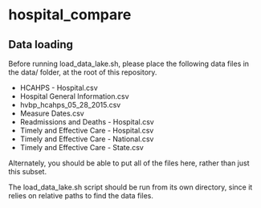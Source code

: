 # hospital_compare

## Data loading

Before running load_data_lake.sh, please place the following data files in the data/ folder, at the root of this repository.

* HCAHPS - Hospital.csv
* Hospital General Information.csv
* hvbp_hcahps_05_28_2015.csv
* Measure Dates.csv
* Readmissions and Deaths - Hospital.csv
* Timely and Effective Care - Hospital.csv
* Timely and Effective Care - National.csv
* Timely and Effective Care - State.csv

Alternately, you should be able to put all of the files here, rather than just this subset.

The load_data_lake.sh script should be run from its own directory, since it relies on relative paths to find the data files.